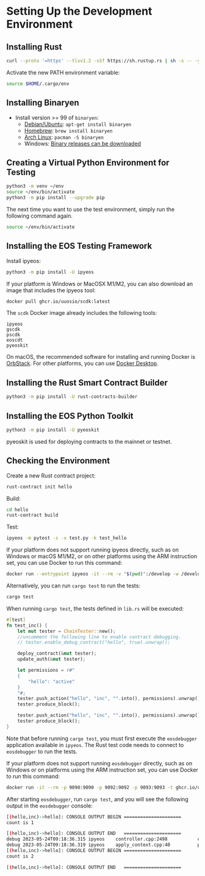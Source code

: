# Setting Up the Development Environment

## Installing Rust

```bash
curl --proto '=https' --tlsv1.2 -sSf https://sh.rustup.rs | sh -s -- -y
```

Activate the new PATH environment variable:

```bash
source $HOME/.cargo/env
```

## Installing Binaryen

* Install version >= 99 of `binaryen`:
  * [Debian/Ubuntu](https://tracker.debian.org/pkg/binaryen): `apt-get install binaryen`
  * [Homebrew](https://formulae.brew.sh/formula/binaryen): `brew install binaryen`
  * [Arch Linux](https://archlinux.org/packages/community/x86_64/binaryen/): `pacman -S binaryen`
  * Windows: [Binary releases can be downloaded](https://github.com/WebAssembly/binaryen/releases)

## Creating a Virtual Python Environment for Testing

```bash
python3 -m venv ~/env
source ~/env/bin/activate
python3 -m pip install --upgrade pip
```

The next time you want to use the test environment, simply run the following command again.

```bash
source ~/env/bin/activate
```

## Installing the EOS Testing Framework

Install ipyeos:

```bash
python3 -m pip install -U ipyeos
```

If your platform is Windows or MacOSX M1/M2, you can also download an image that includes the ipyeos tool:

```bash
docker pull ghcr.io/uuosio/scdk:latest
```

The `scdk` Docker image already includes the following tools:

```
ipyeos
gscdk
pscdk
eoscdt
pyeoskit
```

On macOS, the recommended software for installing and running Docker is [OrbStack](https://orbstack.dev/download). For other platforms, you can use [Docker Desktop](https://www.docker.com/products/docker-desktop).

## Installing the Rust Smart Contract Builder

```bash
python3 -m pip install -U rust-contracts-builder
```

## Installing the EOS Python Toolkit

```bash
python3 -m pip install -U pyeoskit
```

pyeoskit is used for deploying contracts to the mainnet or testnet.

## Checking the Environment

Create a new Rust contract project:

```bash
rust-contract init hello
```

Build:

```bash
cd hello
rust-contract build
```

Test:

```bash
ipyeos -m pytest -s -x test.py -k test_hello
```

If your platform does not support running ipyeos directly, such as on Windows or macOS M1/M2, or on other platforms using the ARM instruction set, you can use Docker to run this command:

```bash
docker run --entrypoint ipyeos -it --rm -v "$(pwd)":/develop -w /develop -t ghcr.io/uuosio/scdk -m pytest -s -x test.py -k test_hello
```

Alternatively, you can run `cargo test` to run the tests:

```bash
cargo test
```

When running `cargo test`, the tests defined in `lib.rs` will be executed:

```rust
#[test]
fn test_inc() {
    let mut tester = ChainTester::new();
    //uncomment the following line to enable contract debugging.
    // tester.enable_debug_contract("hello", true).unwrap();

    deploy_contract(&mut tester);
    update_auth(&mut tester);

    let permissions = r#"
    {
        "hello": "active"
    }
    "#;
    tester.push_action("hello", "inc", "".into(), permissions).unwrap();
    tester.produce_block();

    tester.push_action("hello", "inc", "".into(), permissions).unwrap();
    tester.produce_block();
}
```

Note that before running `cargo test`, you must first execute the `eosdebugger` application available in `ipyeos`. The Rust test code needs to connect to `eosdebugger` to run the tests.

If your platform does not support running `eosdebugger` directly, such as on Windows or on platforms using the ARM instruction set, you can use Docker to run this command:

```bash
docker run -it --rm -p 9090:9090 -p 9092:9092 -p 9093:9093 -t ghcr.io/uuosio/scdk
```

After starting `eosdebugger`, run `cargo test`, and you will see the following output in the `eosdebugger` console:

```bash
[(hello,inc)->hello]: CONSOLE OUTPUT BEGIN =====================
count is 1

[(hello,inc)->hello]: CONSOLE OUTPUT END   =====================
debug 2023-05-24T09:18:36.315 ipyeos    controller.cpp:2498           clear_expired_input_ ] removed 0 expired transactions of the 50 input dedup list, pending block time 2018-06-01T12:00:04.000
debug 2023-05-24T09:18:36.319 ipyeos    apply_context.cpp:40          print_debug          ] 
[(hello,inc)->hello]: CONSOLE OUTPUT BEGIN =====================
count is 2

[(hello,inc)->hello]: CONSOLE OUTPUT END   =====================
```
